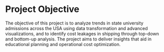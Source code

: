 # Project Objective
The objective of this project is to analyze trends in state university admissions across the USA using data transformation and advanced visualizations, and to identify cost leakages in shipping through top-down and bottom-up analysis. The project aims to deliver insights that aid in educational planning and operational cost optimization.

